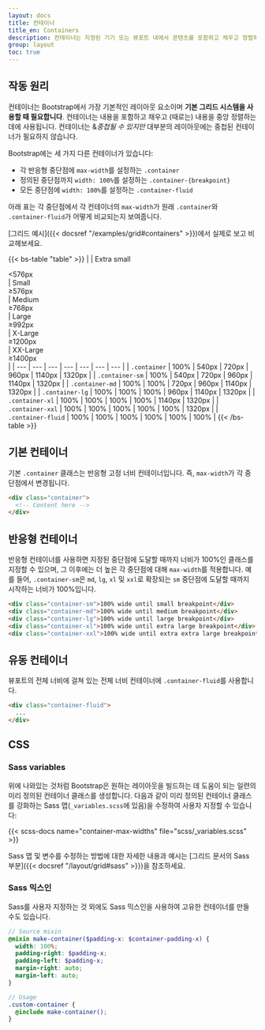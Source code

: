 ```yaml
---
layout: docs
title: 컨테이너
title_en: Containers
description: 컨테이너는 지정된 기기 또는 뷰포트 내에서 콘텐츠를 포함하고 채우고 정렬하는 Bootstrap의 기본 컴포넌트입니다.
group: layout
toc: true
---
```


## 작동 원리

컨테이너는 Bootstrap에서 가장 기본적인 레이아웃 요소이며 **기본 그리드 시스템을 사용할 때 필요합니다**. 컨테이너는 내용을 포함하고 채우고 (때로는) 내용을 중앙 정렬하는 데에 사용됩니다. 컨테이너는 &*중첩될 수 있지만* 대부분의 레이아웃에는 중첩된 컨테이너가 필요하지 않습니다.

Bootstrap에는 세 가지 다른 컨테이너가 있습니다:

- 각 반응형 중단점에 `max-width`를 설정하는 `.container`
- 정의된 중단점까지 `width: 100%`를 설정하는 `.container-{breakpoint}`
- 모든 중단점에 `width: 100%`를 설정하는 `.container-fluid`

아래 표는 각 중단점에서 각 컨테이너의 `max-width`가 원래 `.container`와 `.container-fluid`가 어떻게 비교되는지 보여줍니다.

[그리드 예시]({{< docsref "/examples/grid#containers" >}})에서 실제로 보고 비교헤보세요.

{{< bs-table "table" >}}
|  | Extra small<div class="fw-normal">&lt;576px</div> | Small<div class="fw-normal">&ge;576px</div> | Medium<div class="fw-normal">&ge;768px</div> | Large<div class="fw-normal">&ge;992px</div> | X-Large<div class="fw-normal">&ge;1200px</div> | XX-Large<div class="fw-normal">&ge;1400px</div> |
| --- | --- | --- | --- | --- | --- | --- |
| `.container` | <span class="text-body-secondary">100%</span> | 540px | 720px | 960px | 1140px | 1320px |
| `.container-sm` | <span class="text-body-secondary">100%</span> | 540px | 720px | 960px | 1140px | 1320px |
| `.container-md` | <span class="text-body-secondary">100%</span> | <span class="text-body-secondary">100%</span> | 720px | 960px | 1140px | 1320px |
| `.container-lg` | <span class="text-body-secondary">100%</span> | <span class="text-body-secondary">100%</span> | <span class="text-body-secondary">100%</span> | 960px | 1140px | 1320px |
| `.container-xl` | <span class="text-body-secondary">100%</span> | <span class="text-body-secondary">100%</span> | <span class="text-body-secondary">100%</span> | <span class="text-body-secondary">100%</span> | 1140px | 1320px |
| `.container-xxl` | <span class="text-body-secondary">100%</span> | <span class="text-body-secondary">100%</span> | <span class="text-body-secondary">100%</span> | <span class="text-body-secondary">100%</span> | <span class="text-body-secondary">100%</span> | 1320px |
| `.container-fluid` | <span class="text-body-secondary">100%</span> | <span class="text-body-secondary">100%</span> | <span class="text-body-secondary">100%</span> | <span class="text-body-secondary">100%</span> | <span class="text-body-secondary">100%</span> | <span class="text-body-secondary">100%</span> |
{{< /bs-table >}}

## 기본 컨테이너

기본 `.container` 클래스는 반응형 고정 너비 컨테이너입니다. 즉, `max-width`가 각 중단점에서 변경됩니다.

```html
<div class="container">
  <!-- Content here -->
</div>
```

## 반응형 컨테이너

반응형 컨테이너를 사용하면 지정된 중단점에 도달할 때까지 너비가 100%인 클래스를 지정할 수 있으며, 그 이후에는 더 높은 각 중단점에 대해 `max-width`를 적용합니다. 예를 들어, `.container-sm`은 `md`, `lg`, `xl` 및 `xxl`로 확장되는 `sm` 중단점에 도달할 때까지 시작하는 너비가 100%입니다.

```html
<div class="container-sm">100% wide until small breakpoint</div>
<div class="container-md">100% wide until medium breakpoint</div>
<div class="container-lg">100% wide until large breakpoint</div>
<div class="container-xl">100% wide until extra large breakpoint</div>
<div class="container-xxl">100% wide until extra extra large breakpoint</div>
```

## 유동 컨테이너

뷰포트의 전체 너비에 걸쳐 있는 전체 너비 컨테이너에 `.container-fluid`를 사용합니다.

```html
<div class="container-fluid">
  ...
</div>
```

## CSS

### Sass variables

위에 나와있는 것처럼 Bootstrap은 원하는 레이아웃을 빌드하는 데 도움이 되는 일련의 미리 정의된 컨테이너 클래스를 생성합니다. 다음과 같이 미리 정의된 컨테이너 클래스를 강화하는 Sass 맵(`_variables.scss`에 있음)을 수정하여 사용자 지정할 수 있습니다:

{{< scss-docs name="container-max-widths" file="scss/_variables.scss" >}}

Sass 맵 및 변수를 수정하는 방법에 대한 자세한 내용과 예시는 [그리드 문서의 Sass 부분]({{< docsref "/layout/grid#sass" >}})을 참조하세요.

### Sass 믹스인

Sass를 사용자 지정하는 것 외에도 Sass 믹스인을 사용하여 고유한 컨테이너를 만들 수도 있습니다.

```scss
// Source mixin
@mixin make-container($padding-x: $container-padding-x) {
  width: 100%;
  padding-right: $padding-x;
  padding-left: $padding-x;
  margin-right: auto;
  margin-left: auto;
}

// Usage
.custom-container {
  @include make-container();
}
```

